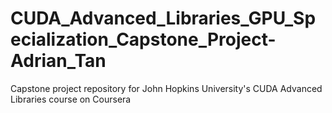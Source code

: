 # CUDA_Advanced_Libraries_GPU_Specialization_Capstone_Project-Adrian_Tan
Capstone project repository for John Hopkins University's CUDA Advanced Libraries course on Coursera
